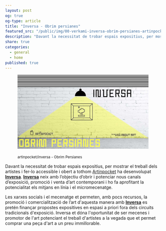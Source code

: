 ```yaml
---
layout: post
og: true
og-type: article
title: "Inversa - Obrim persianes"
featured_src: "/public/img/00-verkami-inversa-obrim-persianes-artinpocket.jpg"
description: "Davant la necessitat de trobar espais expositius, per mostrar el treball dels artistes i fer-lo accessible i obert a tothom Artinpocket ha desenvolupat Inversa. Inversa neix amb l’objectiu d’obrir i potenciar nous canals d’exposició, promoció i venta d’art contemporani i ho fa aprofitant la potencialitat els mitjans  en línia i el micromecenatge."
share: true
categories:
  - general
  - home
published: true
---
```


<figure class="text-center">
	<img src="/public/img/00-verkami-inversa-obrim-persianes-artinpocket.jpg" alt="artinpocket/inversa - Obrim Persianes" title="artinpocket/inversa - Obrim Persianes">
	<figcaption>
		<p><small>artinpocket/inversa - Obrim Persianes</small></p>
	</figcaption>
</figure>

Davant la necessitat de trobar espais expositius, per mostrar el treball dels artistes i fer-lo accessible i obert a tothom [Artinpocket](http://www.artinpocket.cat/) ha desenvolupat **[Inversa](http://www.verkami.com/projects/11057-inversa-obrim-persianes)**. **[Inversa](http://www.verkami.com/projects/11057-inversa-obrim-persianes)** neix amb l’objectiu d’obrir i potenciar nous canals d’exposició, promoció i venta d’art contemporani i ho fa aprofitant la potencialitat els mitjans  en línia i el micromecenatge.

<!--more--> 

Les xarxes socials i el mecenatge et permeten, amb pocs recursos,  la promoció i comercialització de l’art  d'aquesta manera amb **[Inversa](http://www.verkami.com/projects/11057-inversa-obrim-persianes)** es pretén finançar propostes expositives en espasi a priori fora dels circuits tradicionals d'exposició. Inversa et dóna l'oportunitat de ser mecenes i promotor de l'art potenciant el treball d'artistes a la vegada que et permet comprar una peça d'art a un preu immillorable.